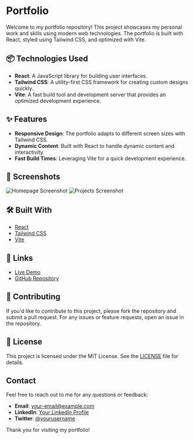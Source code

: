 # Portfolio

Welcome to my portfolio repository! This project showcases my personal work and skills using modern web technologies. The portfolio is built with React, styled using Tailwind CSS, and optimized with Vite.

## 📦 Technologies Used

- **React**: A JavaScript library for building user interfaces.
- **Tailwind CSS**: A utility-first CSS framework for creating custom designs quickly.
- **Vite**: A fast build tool and development server that provides an optimized development experience.

## ✨ Features

- **Responsive Design**: The portfolio adapts to different screen sizes with Tailwind CSS.
- **Dynamic Content**: Built with React to handle dynamic content and interactivity.
- **Fast Build Times**: Leveraging Vite for a quick development experience.

## 📸 Screenshots

![Homepage Screenshot](./screenshots/homepage.png)
![Projects Screenshot](./screenshots/projects.png)

## 🛠️ Built With

- [React](https://reactjs.org/)
- [Tailwind CSS](https://tailwindcss.com/)
- [Vite](https://vitejs.dev/)

## 🔗 Links

- [Live Demo](https://your-live-portfolio-url.com)  <!-- Replace with your Netlify URL -->
- [GitHub Repository](https://github.com/yourusername/your-portfolio-repo)

## 🤝 Contributing

If you'd like to contribute to this project, please fork the repository and submit a pull request. For any issues or feature requests, open an issue in the repository.

## 📜 License

This project is licensed under the MIT License. See the [LICENSE](./LICENSE) file for details.

## Contact

Feel free to reach out to me for any questions or feedback:

- **Email**: your-email@example.com
- **LinkedIn**: [Your LinkedIn Profile](https://www.linkedin.com/in/yourprofile)
- **Twitter**: [@yourusername](https://twitter.com/yourusername)

Thank you for visiting my portfolio!
